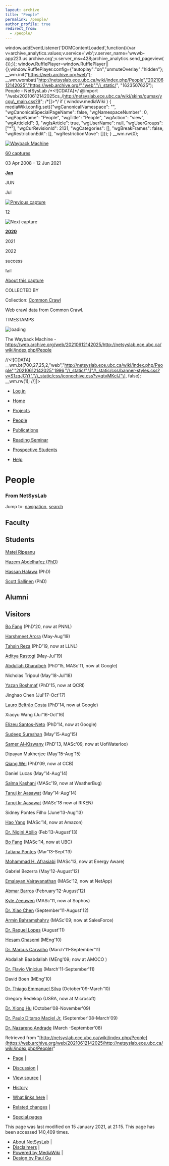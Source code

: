 ```yaml
---
layout: archive
title: "People"
permalink: /people/
author_profile: true
redirect_from:
  - /people/
---
```


window.addEventListener('DOMContentLoaded',function(){var v=archive\_analytics.values;v.service='wb';v.server\_name='wwwb-app223.us.archive.org';v.server\_ms=428;archive\_analytics.send\_pageview({});}); window.RufflePlayer=window.RufflePlayer||{};window.RufflePlayer.config={"autoplay":"on","unmuteOverlay":"hidden"}; \_\_wm.init("https://web.archive.org/web"); \_\_wm.wombat("http://netsyslab.ece.ubc.ca/wiki/index.php/People","20210612142025","https://web.archive.org/","web","/\_static/", "1623507625");            People - NetSysLab /\*<!\[CDATA\[\*/ @import "/web/20210612142025cs\_/http://netsyslab.ece.ubc.ca/wiki/skins/gumax/ycgu\_main.css?9"; /\*\]\]>\*/      if ( window.mediaWiki ) { mediaWiki.config.set({"wgCanonicalNamespace": "", "wgCanonicalSpecialPageName": false, "wgNamespaceNumber": 0, "wgPageName": "People", "wgTitle": "People", "wgAction": "view", "wgArticleId": 3, "wgIsArticle": true, "wgUserName": null, "wgUserGroups": \["\*"\], "wgCurRevisionId": 2131, "wgCategories": \[\], "wgBreakFrames": false, "wgRestrictionEdit": \[\], "wgRestrictionMove": \[\]}); } <!-- wikibits js --> <!-- site js --> \_\_wm.rw(0);

[![Wayback Machine](/_static/images/toolbar/wayback-toolbar-logo-200.png)](/web/ "Wayback Machine home page")

[60 captures](/web/20210612142025*/http://netsyslab.ece.ubc.ca/wiki/index.php/People "See a list of every capture for this URL")

03 Apr 2008 - 12 Jun 2021

[**Jan**](https://web.archive.org/web/20210118060559/http://netsyslab.ece.ubc.ca/wiki/index.php/People "18 Jan 2021")

JUN

Jul

[![Previous capture](/_static/images/toolbar/wm_tb_prv_on.png)](https://web.archive.org/web/20210118060559/http://netsyslab.ece.ubc.ca/wiki/index.php/People "06:05:59 Jan 18, 2021")

12

![Next capture](/_static/images/toolbar/wm_tb_nxt_off.png)

[**2020**](https://web.archive.org/web/20200505171840/http://netsyslab.ece.ubc.ca:80/wiki/index.php/People "05 May 2020")

2021

2022

success

fail

[](# "Share via My Web Archive")[](https://archive.org/account/login.php "Sign In")[](http://faq.web.archive.org/ "Get some help using the Wayback Machine")[](#close "Close the toolbar")

[](/web/20210612142025/http://web.archive.org/screenshot/http://netsyslab.ece.ubc.ca/wiki/index.php/People "screenshot")[](# "video")[](# "Share on Facebook")[](# "Share on Twitter")

[About this capture](#expand)

COLLECTED BY

Collection: [Common Crawl](https://archive.org/details/commoncrawl)

Web crawl data from Common Crawl.

TIMESTAMPS

![loading](/_static/images/loading.gif)

The Wayback Machine - https://web.archive.org/web/20210612142025/http://netsyslab.ece.ubc.ca/wiki/index.php/People

//<!\[CDATA\[ \_\_wm.bt(700,27,25,2,"web","http://netsyslab.ece.ubc.ca/wiki/index.php/People","20210612142025",1996,"/\_static/",\["/\_static/css/banner-styles.css?v=S1zqJCYt","/\_static/css/iconochive.css?v=qtvMKcIJ"\], false); \_\_wm.rw(1); //\]\]>

[](/web/20210612142025/http://netsyslab.ece.ubc.ca/wiki/index.php/Networked_Systems_Laboratory "Networked Systems Laboratory")

*   [Log in](/web/20210612142025/http://netsyslab.ece.ubc.ca/wiki/index.php?title=Special:UserLogin&returnto=People)

*   [Home](/web/20210612142025/http://netsyslab.ece.ubc.ca/wiki/index.php/Networked_Systems_Laboratory)
*   [Projects](/web/20210612142025/http://netsyslab.ece.ubc.ca/wiki/index.php/Projects)
*   [People](/web/20210612142025/http://netsyslab.ece.ubc.ca/wiki/index.php/People)
*   [Publications](/web/20210612142025/http://netsyslab.ece.ubc.ca/wiki/index.php/Publications)
*   [Reading Seminar](/web/20210612142025/http://netsyslab.ece.ubc.ca/wiki/index.php/Reading_Seminar)
*   [Prospective Students](/web/20210612142025/http://netsyslab.ece.ubc.ca/wiki/index.php/Prospective_Students)
*   [Help](/web/20210612142025/http://netsyslab.ece.ubc.ca/wiki/index.php/Help)

  

People
======

### From NetSysLab

Jump to: [navigation](#column-one), [search](#searchInput)

Faculty
-------

Students
--------

[Matei Ripeanu](https://web.archive.org/web/20210612142025/http://www.ece.ubc.ca/~matei/)

[Hazem Abdelhafez (PhD)](https://web.archive.org/web/20210612142025/http://www.ece.ubc.ca/~hazem/)

[Hassan Halawa](https://web.archive.org/web/20210612142025/http://www.ece.ubc.ca/~hhalawa/) (PhD)

[Scott Sallinen](https://web.archive.org/web/20210612142025/http://www.ece.ubc.ca/~scotts/) (PhD)

Alumni
------

Visitors
--------

[Bo Fang](https://web.archive.org/web/20210612142025/https://flyree.github.io/) (PhD'20, now at PNNL)

[Harshmeet Arora](https://web.archive.org/web/20210612142025/https://www.linkedin.com/in/harshmeetarora/) (May-Aug'19)

[Tahsin Reza](https://web.archive.org/web/20210612142025/http://www.ece.ubc.ca/~treza/) (PhD'19, now at LLNL)

[Aditya Rastogi](https://web.archive.org/web/20210612142025/http://cse.iitkgp.ac.in/~arastogi/) (May-Jul'19)

[Abdullah Gharaibeh](https://web.archive.org/web/20210612142025/http://www.ece.ubc.ca/~abdullah/) (PhD'15, MASc'11, now at Google)

Nicholas Tripoul (May'18-Jul'18)

[Yazan Boshmaf](https://web.archive.org/web/20210612142025/http://www.ece.ubc.ca/~boshmaf/) (PhD'15, now at QCRI)

Jinghao Chen (Jul'17-Oct'17)

[Lauro Beltrão Costa](https://web.archive.org/web/20210612142025/http://laurocosta.net/) (PhD'14, now at Google)

Xiaoyu Wang (Jul'16-Oct'16)

[Elizeu Santos-Neto](https://web.archive.org/web/20210612142025/http://www.ece.ubc.ca/~elizeus/) (PhD'14, now at Google)

[Sudeep Sureshan](https://web.archive.org/web/20210612142025/https://www.linkedin.com/in/sudeep-sureshan/) (May'15-Aug'15)

[Samer Al-Kiswany](https://web.archive.org/web/20210612142025/http://www.ece.ubc.ca/~samera/) (PhD'13, MASc'09, now at UofWaterloo)

Dipayan Mukherjee (May'15-Aug'15)

[Qiang Wei](https://web.archive.org/web/20210612142025/http://www.ece.ubc.ca/~qiangw/) (PhD'09, now at CCB)

Daniel Lucas (May'14-Aug'14)

[Salma Kashani](https://web.archive.org/web/20210612142025/https://www.linkedin.com/in/salma-kashani-7a98ba57) (MASc'19, now at WeatherBug)

[Tanuj kr Aasawat](https://web.archive.org/web/20210612142025/http://www.ece.ubc.ca/~taasawat) (May'14-Aug'14)

[Tanuj kr Aasawat](https://web.archive.org/web/20210612142025/http://www.ece.ubc.ca/~taasawat) (MASc'18 now at RIKEN)

Sidney Pontes Filho (June'13-Aug'13)

[Hao Yang](https://web.archive.org/web/20210612142025/http://www.ece.ubc.ca/~haoy/) (MASc'14, now at Amazon)

[Dr. Nigini Abilio](https://web.archive.org/web/20210612142025/http://www.linkedin.com/in/nigini) (Feb'13-August'13)

[Bo Fang](https://web.archive.org/web/20210612142025/https://flyree.github.io/) (MASc'14, now at UBC)

[Tatiana Pontes](https://web.archive.org/web/20210612142025/https://www.linkedin.com/in/tatiana-pontes-soares-rocha-2002b281) (Mar'13-Sept'13)

[Mohammad H. Afrasiabi](https://web.archive.org/web/20210612142025/http://ubc.afrasiabi.com/) (MASc'13, now at Energy Aware)

Gabriel Bezerra (May'12-August'12)

[Emalayan Vairavanathan](https://web.archive.org/web/20210612142025/https://sites.google.com/site/towardsexascalestorage/) (MASc'12, now at NetApp)

[Abmar Barros](https://web.archive.org/web/20210612142025/https://sites.google.com/site/abmargb/) (February'12-August'12)

[Kyle Zeeuwen](https://web.archive.org/web/20210612142025/http://www.ece.ubc.ca/~kylez/) (MASc'11, now at Sophos)

[Dr. Xiao Chen](https://web.archive.org/web/20210612142025/http://toadd/) (September'11-August'12)

[Armin Bahramshahry](https://web.archive.org/web/20210612142025/http://www.ece.ubc.ca/~arminb/) (MASc'09; now at SalesForce)

[Dr. Raquel Lopes](https://web.archive.org/web/20210612142025/https://sites.google.com/site/raquelvl/raquellopes) (August'11)

[Hesam Ghasemi](https://web.archive.org/web/20210612142025/http://www.ece.ubc.ca/~hghasemi/) (MEng'10)

[Dr. Marcus Carvalho](https://web.archive.org/web/20210612142025/http://sites.google.com/site/marcuswac/) (March'11-September'11)

Abdallah Baabdallah (MEng'09; now at AMOCO )

[Dr. Flavio Vinicius](https://web.archive.org/web/20210612142025/http://sites.google.com/site/flaviovdf/) (March'11-September'11)

David Boen (MEng'10)

[Dr. Thiago Emmanuel Silva](https://web.archive.org/web/20210612142025/http://www.lsd.ufcg.edu.br/~thiagoepdc) (October'09-March'10)

Gregory Redekop (USRA, now at Microsoft)

[Dr. Xiong Hu](https://web.archive.org/web/20210612142025/http://www.informatik.uni-trier.de/~ley/pers/hd/x/Xiong:Hu) (October'08-November'09)

[Dr. Paulo Ditarso Maciel Jr.](https://web.archive.org/web/20210612142025/http://paulo.ditarso.googlepages.com/) (September'08-March'09)

[Dr. Nazareno Andrade](https://web.archive.org/web/20210612142025/http://www.lsd.ufcg.edu.br/~nazareno/) (March -September'08)

Retrieved from "[http://netsyslab.ece.ubc.ca/wiki/index.php/People](https://web.archive.org/web/20210612142025/http://netsyslab.ece.ubc.ca/wiki/index.php/People)"

*   [Page](/web/20210612142025/http://netsyslab.ece.ubc.ca/wiki/index.php/People) |
*   [Discussion](/web/20210612142025/http://netsyslab.ece.ubc.ca/wiki/index.php?title=Talk:People&action=edit&redlink=1) |
*   [View source](/web/20210612142025/http://netsyslab.ece.ubc.ca/wiki/index.php?title=People&action=edit) |
*   [History](/web/20210612142025/http://netsyslab.ece.ubc.ca/wiki/index.php?title=People&action=history)

*   [What links here](/web/20210612142025/http://netsyslab.ece.ubc.ca/wiki/index.php/Special:WhatLinksHere/People) |
*   [Related changes](/web/20210612142025/http://netsyslab.ece.ubc.ca/wiki/index.php/Special:RecentChangesLinked/People) |
*   [Special pages](/web/20210612142025/http://netsyslab.ece.ubc.ca/wiki/index.php/Special:SpecialPages)

This page was last modified on 15 January 2021, at 21:15. This page has been accessed 140,409 times.

*   [About NetSysLab](/web/20210612142025/http://netsyslab.ece.ubc.ca/wiki/index.php/NetSysLab:About "NetSysLab:About") |
*   [Disclaimers](/web/20210612142025/http://netsyslab.ece.ubc.ca/wiki/index.php/NetSysLab:General_disclaimer "NetSysLab:General disclaimer") |
*   [Powered by MediaWiki](https://web.archive.org/web/20210612142025/http://mediawiki.org/) |
*   [Design by Paul Gu](https://web.archive.org/web/20210612142025/http://paulgu.com/)
